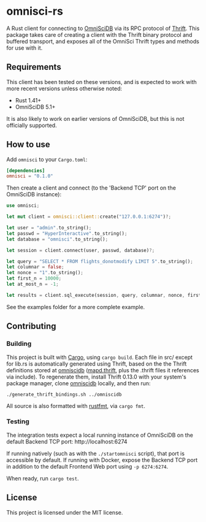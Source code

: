 # omnisci-rs

A Rust client for connecting to [OmniSciDB](https://github.com/omnisci/omniscidb) via its RPC protocol of [Thrift](https://thrift.apache.org/). This package takes care of creating a client with the Thrift binary protocol and buffered transport, and exposes all of the OmniSci Thrift types and methods for use with it.

## Requirements

This client has been tested on these versions, and is expected to work with more recent versions unless otherwise noted:

* Rust 1.41+
* OmniSciDB 5.1+

It is also likely to work on earlier versions of OmniSciDB, but this is not officially supported.

## How to use

Add `omnisci` to your `Cargo.toml`:

```toml
[dependencies]
omnisci = "0.1.0"
```

Then create a client and connect (to the 'Backend TCP' port on the OmniSciDB instance):

```rust
use omnisci;

let mut client = omnisci::client::create("127.0.0.1:6274")?;

let user = "admin".to_string();
let passwd = "HyperInteractive".to_string();
let database = "omnisci".to_string();

let session = client.connect(user, passwd, database)?;

let query = "SELECT * FROM flights_donotmodify LIMIT 5".to_string();
let columnar = false;
let nonce = "1".to_string();
let first_n = 10000;
let at_most_n = -1;

let results = client.sql_execute(session, query, columnar, nonce, first_n, at_most_n);
```

See the examples folder for a more complete example.

## Contributing

### Building

This project is built with [Cargo](https://github.com/rust-lang/cargo), using `cargo build`. Each file in src/ except for lib.rs is automatically generated using Thrift, based on the the Thrift definitions stored at [omniscidb](https://github.com/omnisci/omniscidb) ([mapd.thrift](https://github.com/omnisci/omniscidb/blob/master/mapd.thrift), plus the .thrift files it references via include). To regenerate them, install Thrift 0.13.0 with your system's package manager, clone [omniscidb](https://github.com/omnisci/omniscidb) locally, and then run:

```
./generate_thrift_bindings.sh ../omniscidb
```

All source is also formatted with [rustfmt](https://github.com/rust-lang/rustfmt), via `cargo fmt`.

### Testing

The integration tests expect a local running instance of OmniSciDB on the default Backend TCP port: http://localhost:6274

If running natively (such as with the `./startomnisci` script), that port is accessible by default. If running with Docker, expose the Backend TCP port in addition to the default Frontend Web port using `-p 6274:6274`.

When ready, run `cargo test`.

## License

This project is licensed under the MIT license.
